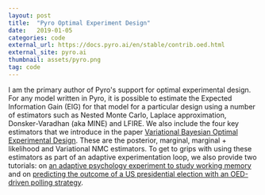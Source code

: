 ```yaml
---
layout: post
title:  "Pyro Optimal Experiment Design"
date:   2019-01-05
categories: code
external_url: https://docs.pyro.ai/en/stable/contrib.oed.html
external_site: pyro.ai
thumbnail: assets/pyro.png
tag: code
---
```


I am the primary author of Pyro's support for optimal experimental design. For any model written in Pyro, it is possible to estimate the Expected Information Gain (EIG) for that model for a particular design using a number of estimators such as Nested Monte Carlo, Laplace approximation, Donsker-Varadhan (aka MINE) and LFIRE. We also include the four key estimators that we introduce in the paper [Variational Bayesian Optimal Experimental Design](https://arxiv.org/abs/1903.05480). These are the posterior, marginal, marginal + likelihood and Variational NMC estimators. To get to grips with using these estimators as part of an adaptive experimentation loop, we also provide two tutorials: on [an adaptive psychology experiment to study working memory](https://pyro.ai/examples/working_memory.html) and on [predicting the outcome of a US presidential election with an OED-driven polling strategy](https://pyro.ai/examples/elections.html).   
